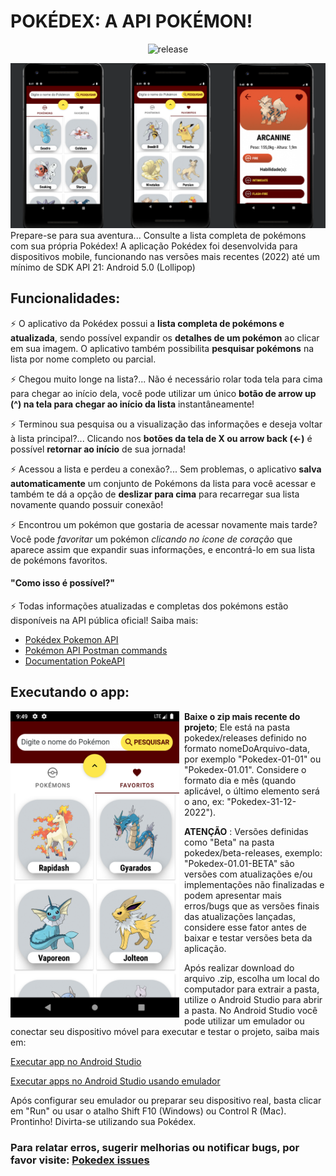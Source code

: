 # POKÉDEX: A API POKÉMON!

<p align="center">
  <img src="https://img.shields.io/github/v/release/BeatrizNataly/pokedex" alt="release"/>
</p>

![Screenshot da aplicação](https://raw.githubusercontent.com/BeatrizNataly/pokedex/main/screenshots/banner-pokedex.png)
Prepare-se para sua aventura... Consulte a lista completa de pokémons com sua própria Pokédex!
A aplicação Pokédex foi desenvolvida para dispositivos mobile, funcionando nas versões mais recentes (2022) até um mínimo de SDK API 21: Android 5.0 (Lollipop)

## Funcionalidades:
⚡️ O aplicativo da Pokédex possui a **lista completa de pokémons e atualizada**, sendo possível expandir os **detalhes de um pokémon** ao clicar em sua imagem. O aplicativo também possibilita **pesquisar pokémons** na lista por nome completo ou parcial.

⚡️ Chegou muito longe na lista?... Não é necessário rolar toda tela para cima para chegar ao início dela, você pode utilizar um único **botão de arrow up (^) na tela para chegar ao início da lista** instantâneamente!

⚡️ Terminou sua pesquisa ou a visualização das informações e deseja voltar à lista principal?... Clicando nos **botões da tela de X ou arrow back (<-)** é possível **retornar ao início** de sua jornada!

⚡️ Acessou a lista e perdeu a conexão?... Sem problemas, o aplicativo **salva automaticamente** um conjunto de Pokémons da lista para você acessar e também te dá a opção de **deslizar para cima** para recarregar sua lista novamente quando possuir conexão!

⚡️ Encontrou um pokémon que gostaria de acessar novamente mais tarde? Você pode *favoritar* um pokémon *clicando no ícone de coração* que aparece assim que expandir suas informações, e encontrá-lo em sua lista de pokémons favoritos.

#### "Como isso é possível?"
⚡️ Todas informações atualizadas e completas dos pokémons estão disponíveis na API pública oficial! Saiba mais:
* [Pokédex Pokemon API](https://api.pokemon.com/br/pokedex/)
* [Pokémon API Postman commands](https://documenter.getpostman.com/view/12403653/TVK8cLiK)
* [Documentation PokeAPI](https://pokeapi.co/docs/v2)

## Executando o app:
<img src="https://github.com/BeatrizNataly/pokedex/blob/main/screenshots/Screenshot_20220818_185002.png?raw=true" height="490px" width="270px" align="left" style="margin-right: 8px;" >**Baixe o zip mais recente do projeto**; Ele está na pasta pokedex/releases definido no formato nomeDoArquivo-data, por exemplo "Pokedex-01-01" ou "Pokedex-01.01". Considere o formato dia e mês (quando aplicável, o último elemento será o ano, ex: "Pokedex-31-12-2022").

**ATENÇÃO** : Versões definidas como "Beta" na pasta pokedex/beta-releases, exemplo: "Pokedex-01.01-BETA" são versões com atualizações e/ou implementações não finalizadas e podem apresentar mais erros/bugs que as versões finais das atualizações lançadas, considere esse fator antes de baixar e testar versões beta da aplicação.

Após realizar download do arquivo .zip, escolha um local do computador para extrair a pasta, utilize o Android Studio para abrir a pasta.
No Android Studio você pode utilizar um emulador ou conectar seu dispositivo móvel para executar e testar o projeto, saiba mais em:

[Executar app no Android Studio](https://developer.android.com/training/basics/firstapp/running-app?hl=pt-br#:~:text=No%20Android%20Studio%2C%20crie%20um,voc%C3%AA%20quer%20executar%20o%20app.)

[Executar apps no Android Studio usando emulador](https://developer.android.com/studio/run/emulator?hl=pt-br)

Após configurar seu emulador ou preparar seu dispositivo real, basta clicar em "Run" ou usar o atalho Shift F10 (Windows) ou Control R (Mac). Prontinho! Divirta-se utilizando sua Pokédex.

### Para relatar erros, sugerir melhorias ou notificar bugs, por favor visite: [Pokedex issues](https://github.com/BeatrizNataly/pokedex/issues)
